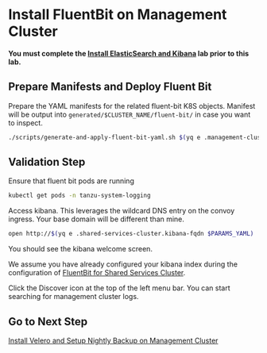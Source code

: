 # Install FluentBit on Management Cluster

**You must complete the [Install ElasticSearch and Kibana](../shared-services-cluster/06_ek_scc.md) lab prior to this lab.**

## Prepare Manifests and Deploy Fluent Bit

Prepare the YAML manifests for the related fluent-bit K8S objects.  Manifest will be output into `generated/$CLUSTER_NAME/fluent-bit/` in case you want to inspect.

```bash
./scripts/generate-and-apply-fluent-bit-yaml.sh $(yq e .management-cluster.name $PARAMS_YAML)
```

## Validation Step

Ensure that fluent bit pods are running

```bash
kubectl get pods -n tanzu-system-logging
```

Access kibana.  This leverages the wildcard DNS entry on the convoy ingress.  Your base domain will be different than mine.

```bash
open http://$(yq e .shared-services-cluster.kibana-fqdn $PARAMS_YAML)
```

You should see the kibana welcome screen.  

We assume you have already configured your kibana index during the configuration of [FluentBit for Shared Services Cluster](../shared-services-cluster/07_fluentbit_ssc.md).

Click the Discover icon at the top of the left menu bar.  You can start searching for management cluster logs.

## Go to Next Step

[Install Velero and Setup Nightly Backup on Management Cluster](10_velero_mgmt.md)

